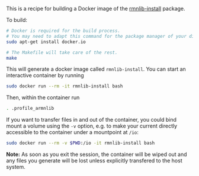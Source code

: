 This is a recipe for building a Docker image of the [rmnlib-install](https://github.com/mfvalin/rmnlib-install) package.

To build:
```sh
# Docker is required for the build process.
# You may need to adapt this command for the package manager of your distro.
sudo apt-get install docker.io

# The Makefile will take care of the rest.
make
```

This will generate a docker image called `rmnlib-install`.  You can start an interactive container by running
```sh
sudo docker run --rm -it rmnlib-install bash
```
Then, within the container run
```sh
. .profile_armnlib
```

If you want to transfer files in and out of the container, you could bind mount a volume using the `-v` option, e.g. to make your current directly accessible to the container under a mountpoint at `/io`:
```sh
sudo docker run --rm -v $PWD:/io -it rmnlib-install bash
```

**Note:** As soon as you exit the session, the container will be wiped out and any files you generate will be lost unless explicitly transfered to the host system.


